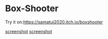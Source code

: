 # Box-Shooter
Try it on:https://samatui2020.itch.io/boxshooter

[screenshot](https://github.com/samatui/Box-Shooter/blob/master/4.58.png)
[screenshot](https://github.com/samatui/Box-Shooter/blob/master/15.87.png)
